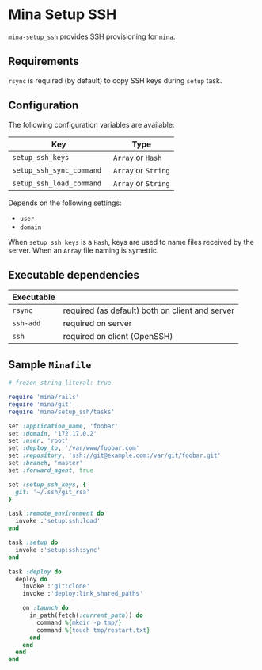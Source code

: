# Mina Setup SSH

``mina-setup_ssh`` provides SSH provisioning for [``mina``][mina-deploy].

## Requirements

``rsync`` is required (by default) to copy SSH keys during ``setup`` task.

## Configuration

The following configuration variables are available:

| Key                         | Type                    |
| --------------------------- | ----------------------- |
| ``setup_ssh_keys``          | ``Array`` or ``Hash``   |
| ``setup_ssh_sync_command `` | ``Array`` or ``String`` |
| ``setup_ssh_load_command``  | ``Array`` or ``String`` |

Depends on the following settings:

* ``user``
* ``domain``

When ``setup_ssh_keys`` is a ``Hash``, keys are used to name
files received by the server. When an ``Array`` file naming is symetric.

## Executable dependencies

| Executable  |                                                 |
| ----------- | ----------------------------------------------- |
| ``rsync``   | required (as default) both on client and server |
| ``ssh-add`` | required on server                              |
| ``ssh``     | required on client (OpenSSH)                    |

## Sample ``Minafile``

```ruby
# frozen_string_literal: true

require 'mina/rails'
require 'mina/git'
require 'mina/setup_ssh/tasks'

set :application_name, 'foobar'
set :domain, '172.17.0.2'
set :user, 'root'
set :deploy_to, '/var/www/foobar.com'
set :repository, 'ssh://git@example.com:/var/git/foobar.git'
set :branch, 'master'
set :forward_agent, true

set :setup_ssh_keys, {
  git: '~/.ssh/git_rsa'
}

task :remote_environment do
  invoke :'setup:ssh:load'
end

task :setup do
  invoke :'setup:ssh:sync'
end

task :deploy do
  deploy do
    invoke :'git:clone'
    invoke :'deploy:link_shared_paths'

    on :launch do
      in_path(fetch(:current_path)) do
        command %{mkdir -p tmp/}
        command %{touch tmp/restart.txt}
      end
    end
  end
end
```

[mina-deploy]: https://github.com/mina-deploy
